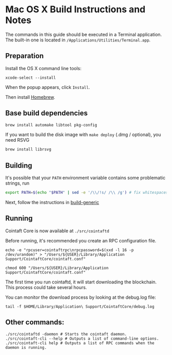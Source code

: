 Mac OS X Build Instructions and Notes
====================================
The commands in this guide should be executed in a Terminal application.
The built-in one is located in `/Applications/Utilities/Terminal.app`.

Preparation
-----------
Install the OS X command line tools:

`xcode-select --install`

When the popup appears, click `Install`.

Then install [Homebrew](https://brew.sh).

Base build dependencies
-----------------------

```bash
brew install automake libtool pkg-config
```

If you want to build the disk image with `make deploy` (.dmg / optional), you need RSVG
```bash
brew install librsvg
```

Building
--------

It's possible that your `PATH` environment variable contains some problematic strings, run
```bash
export PATH=$(echo "$PATH" | sed -e '/\\/!s/ /\\ /g') # fix whitespaces
```

Next, follow the instructions in [build-generic](build-generic.md)

Running
-------

Cointaft Core is now available at `./src/cointaftd`

Before running, it's recommended you create an RPC configuration file.

    echo -e "rpcuser=cointaftrpc\nrpcpassword=$(xxd -l 16 -p /dev/urandom)" > "/Users/${USER}/Library/Application Support/CointaftCore/cointaft.conf"

    chmod 600 "/Users/${USER}/Library/Application Support/CointaftCore/cointaft.conf"

The first time you run cointaftd, it will start downloading the blockchain. This process could take several hours.

You can monitor the download process by looking at the debug.log file:

    tail -f $HOME/Library/Application\ Support/CointaftCore/debug.log

Other commands:
-------

    ./src/cointaftd -daemon # Starts the cointaft daemon.
    ./src/cointaft-cli --help # Outputs a list of command-line options.
    ./src/cointaft-cli help # Outputs a list of RPC commands when the daemon is running.
